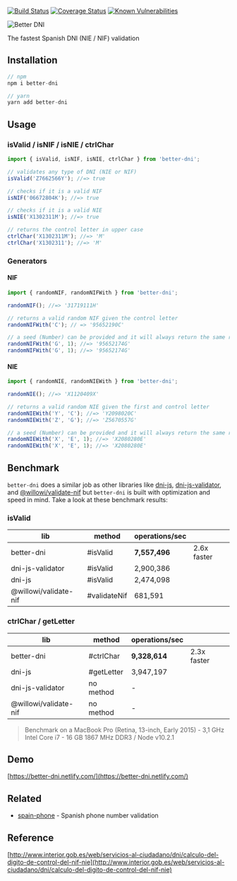 [![Build Status](https://travis-ci.org/singuerinc/better-dni.svg?branch=master)](https://travis-ci.org/singuerinc/better-dni)
[![Coverage Status](https://coveralls.io/repos/github/singuerinc/better-dni/badge.svg?branch=master)](https://coveralls.io/github/singuerinc/better-dni?branch=master)
[![Known Vulnerabilities](https://snyk.io/test/github/singuerinc/better-dni/badge.svg)](https://snyk.io/test/github/singuerinc/better-dni)

![Better DNI](logo.png)

The fastest Spanish DNI (NIE / NIF) validation

## Installation

```js
// npm
npm i better-dni

// yarn
yarn add better-dni
```

## Usage

### isValid / isNIF / isNIE / ctrlChar

```js
import { isValid, isNIF, isNIE, ctrlChar } from 'better-dni';

// validates any type of DNI (NIE or NIF)
isValid('Z7662566Y'); //=> true

// checks if it is a valid NIF
isNIF('06672804K'); //=> true

// checks if it is a valid NIE
isNIE('X1302311M'); //=> true

// returns the control letter in upper case
ctrlChar('X1302311M'); //=> 'M'
ctrlChar('X1302311'); //=> 'M'
```

### Generators

#### NIF

```js
import { randomNIF, randomNIFWith } from 'better-dni';

randomNIF(); //=> '31719111H'

// returns a valid random NIF given the control letter
randomNIFWith('C'); // => '95652190C'

// a seed (Number) can be provided and it will always return the same result
randomNIFWith('G', 1); //=> '95652174G'
randomNIFWith('G', 1); //=> '95652174G'
```

#### NIE

```js
import { randomNIE, randomNIEWith } from 'better-dni';

randomNIE(); //=> 'X1120409X'

// returns a valid random NIE given the first and control letter
randomNIEWith('Y', 'C'); //=> 'Y2098020C'
randomNIEWith('Z', 'G'); //=> 'Z5670557G'

// a seed (Number) can be provided and it will always return the same result
randomNIEWith('X', 'E', 1); //=> 'X2080280E'
randomNIEWith('X', 'E', 1); //=> 'X2080280E'
```

## Benchmark

`better-dni` does a similar job as other libraries like [dni-js](https://github.com/albertfdp/dni-js/), [dni-js-validator](https://github.com/idirouhab/dni-js-validator), and [@willowi/validate-nif](https://github.com/WillowiDev/validate-nif) but `better-dni` is built with optimization and speed in mind. Take a look at these benchmark results:

### isValid

| lib                   | method       | operations/sec |             |
| --------------------- | ------------ | -------------- | ----------- |
| better-dni            | #isValid     | **7,557,496**  | 2.6x faster |
| dni-js-validator      | #isValid     | 2,900,386      |             |
| dni-js                | #isValid     | 2,474,098      |             |
| @willowi/validate-nif | #validateNif | 681,591        |             |

### ctrlChar / getLetter

| lib                   | method     | operations/sec |             |
| --------------------- | ---------- | -------------- | ----------- |
| better-dni            | #ctrlChar  | **9,328,614**  | 2.3x faster |
| dni-js                | #getLetter | 3,947,197      |             |
| dni-js-validator      | no method  | -              |             |
| @willowi/validate-nif | no method  | -              |             |

> Benchmark on a MacBook Pro (Retina, 13-inch, Early 2015) - 3,1 GHz Intel Core i7 - 16 GB 1867 MHz DDR3 / Node v10.2.1

## Demo

[https://better-dni.netlify.com/](https://better-dni.netlify.com/)

## Related

* [spain-phone](https://github.com/singuerinc/spain-phone) - Spanish phone number validation

## Reference

[http://www.interior.gob.es/web/servicios-al-ciudadano/dni/calculo-del-digito-de-control-del-nif-nie](http://www.interior.gob.es/web/servicios-al-ciudadano/dni/calculo-del-digito-de-control-del-nif-nie)
